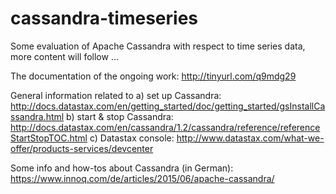 # cassandra-timeseries
Some evaluation of Apache Cassandra with respect to time series data, more content will follow ...

The documentation of the ongoing work: http://tinyurl.com/q9mdg29

General information related to
a) set up Cassandra: http://docs.datastax.com/en/getting_started/doc/getting_started/gsInstallCassandra.html
b) start & stop Cassandra: http://docs.datastax.com/en/cassandra/1.2/cassandra/reference/referenceStartStopTOC.html
c) Datastax console: http://www.datastax.com/what-we-offer/products-services/devcenter

Some info and how-tos about Cassandra (in German): https://www.innoq.com/de/articles/2015/06/apache-cassandra/
